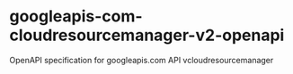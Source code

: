 # googleapis-com-cloudresourcemanager-v2-openapi
OpenAPI specification for googleapis.com API vcloudresourcemanager

